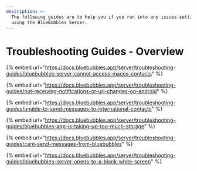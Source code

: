 ```yaml
---
description: >-
  The following guides are to help you if you run into any issues setting up or
  using the BlueBubbles Server.
---
```


# Troubleshooting Guides - Overview

{% embed url="https://docs.bluebubbles.app/server/troubleshooting-guides/bluebubbles-server-cannot-access-macos-contacts" %}

{% embed url="https://docs.bluebubbles.app/server/troubleshooting-guides/not-receiving-notifications-or-url-changes-on-android" %}

{% embed url="https://docs.bluebubbles.app/server/troubleshooting-guides/unable-to-send-messages-to-international-contacts" %}

{% embed url="https://docs.bluebubbles.app/server/troubleshooting-guides/bluebubbles-app-is-taking-up-too-much-storage" %}

{% embed url="https://docs.bluebubbles.app/server/troubleshooting-guides/cant-send-messages-from-bluebubbles" %}

{% embed url="https://docs.bluebubbles.app/server/troubleshooting-guides/bluebubbles-server-opens-to-a-blank-white-screen" %}
